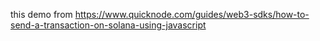 this demo from
https://www.quicknode.com/guides/web3-sdks/how-to-send-a-transaction-on-solana-using-javascript